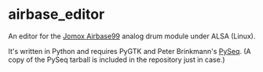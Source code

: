 airbase_editor
==============

An editor for the [Jomox Airbase99](http://www.vintagesynth.com/misc/airbase99.php) analog drum module under ALSA (Linux).

It's written in Python and requires PyGTK and Peter Brinkmann's [PySeq](http://www.sci.ccny.cuny.edu/~brinkman/software/pyseq/).  (A copy of the PySeq tarball is included in the repository just in case.)

